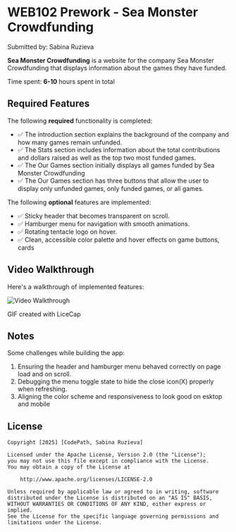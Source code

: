 # WEB102 Prework - Sea Monster Crowdfunding

Submitted by: Sabina Ruzieva

**Sea Monster Crowdfunding** is a website for the company Sea Monster Crowdfunding that displays information about the games they have funded.

Time spent: **6-10** hours spent in total

## Required Features

The following **required** functionality is completed:

* ✅ The introduction section explains the background of the company and how many games remain unfunded.
* ✅ The Stats section includes information about the total contributions and dollars raised as well as the top two most funded games.
* ✅ The Our Games section initially displays all games funded by Sea Monster Crowdfunding
* ✅ The Our Games section has three buttons that allow the user to display only unfunded games, only funded games, or all games.

The following **optional** features are implemented:

* ✅ Sticky header that becomes transparent on scroll.
* ✅ Hamburger menu for navigation with smooth animations.
* ✅ Rotating tentacle logo on hover.
* ✅ Clean, accessible color palette and hover effects on game buttons, cards

## Video Walkthrough

Here's a walkthrough of implemented features:

<img src='assets/demo.gif' title='Video Walkthrough' width='' alt='Video Walkthrough' />

GIF created with LiceCap  


## Notes

Some challenges while building the app:
1. Ensuring the header and hamburger menu behaved correctly on page load and on scroll.
2. Debugging the menu toggle state to hide the close icon(X) properly when refreshing.
3. Aligning the color scheme and responsiveness to look good on esktop and mobile

## License

    Copyright [2025] [CodePath, Sabina Ruzieva]

    Licensed under the Apache License, Version 2.0 (the "License");
    you may not use this file except in compliance with the License.
    You may obtain a copy of the License at

        http://www.apache.org/licenses/LICENSE-2.0

    Unless required by applicable law or agreed to in writing, software
    distributed under the License is distributed on an "AS IS" BASIS,
    WITHOUT WARRANTIES OR CONDITIONS OF ANY KIND, either express or implied.
    See the License for the specific language governing permissions and
    limitations under the License.
